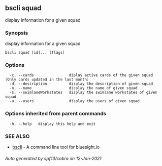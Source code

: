 ## bscli squad

display information for a given squad

### Synopsis

display information for a given squad
	

```
bscli squad [id]... [flags]
```

### Options

```
  -c, --cards                diplay active cards of the given squad (Only cards updated in the last month)
  -d, --description          display the description of given squad
  -n, --name                 display the name of given squad
  -s, --swimlaneWorkstates   display the swimlane workstates of given squad
  -u, --users                display the users of given squad
```

### Options inherited from parent commands

```
  -h, --help   display this help and exit
```

### SEE ALSO

* [bscli](bscli.md)	 - A command line tool for bluesight.io

###### Auto generated by spf13/cobra on 12-Jan-2021

